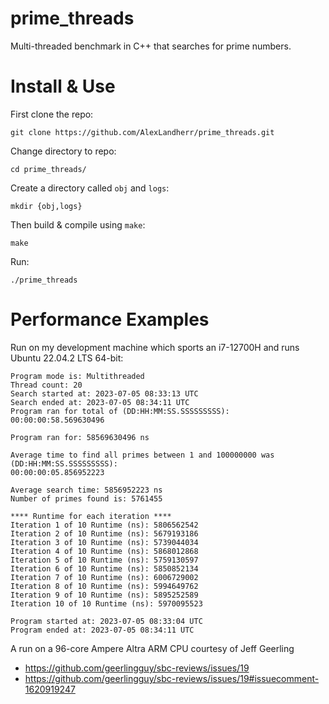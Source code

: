 # prime_threads
Multi-threaded benchmark in C++ that searches for prime numbers. 

# Install & Use
First clone the repo:
```
git clone https://github.com/AlexLandherr/prime_threads.git
```
Change directory to repo:
```
cd prime_threads/
```
Create a directory called `obj` and `logs`:
```
mkdir {obj,logs}
```
Then build & compile using `make`:
```
make
```

Run:
```
./prime_threads
```

# Performance Examples
Run on my development machine which sports an i7-12700H and runs Ubuntu 22.04.2 LTS 64-bit:
```
Program mode is: Multithreaded
Thread count: 20
Search started at: 2023-07-05 08:33:13 UTC
Search ended at: 2023-07-05 08:34:11 UTC
Program ran for total of (DD:HH:MM:SS.SSSSSSSSS): 00:00:00:58.569630496

Program ran for: 58569630496 ns

Average time to find all primes between 1 and 100000000 was (DD:HH:MM:SS.SSSSSSSSS):
00:00:00:05.856952223

Average search time: 5856952223 ns
Number of primes found is: 5761455

**** Runtime for each iteration ****
Iteration 1 of 10 Runtime (ns): 5806562542
Iteration 2 of 10 Runtime (ns): 5679193186
Iteration 3 of 10 Runtime (ns): 5739044034
Iteration 4 of 10 Runtime (ns): 5868012868
Iteration 5 of 10 Runtime (ns): 5759130597
Iteration 6 of 10 Runtime (ns): 5850852134
Iteration 7 of 10 Runtime (ns): 6006729002
Iteration 8 of 10 Runtime (ns): 5994649762
Iteration 9 of 10 Runtime (ns): 5895252589
Iteration 10 of 10 Runtime (ns): 5970095523

Program started at: 2023-07-05 08:33:04 UTC
Program ended at: 2023-07-05 08:34:11 UTC
```

A run on a 96-core Ampere Altra ARM CPU courtesy of Jeff Geerling
- https://github.com/geerlingguy/sbc-reviews/issues/19
- https://github.com/geerlingguy/sbc-reviews/issues/19#issuecomment-1620919247